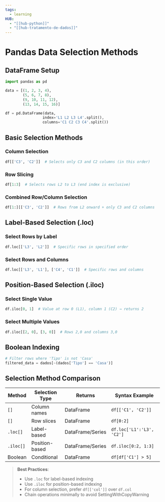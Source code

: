 ```yaml
---
tags:
  - learning
HUB:
  - "[[hub-python]]"
  - "[[hub-tratamento-de-dados]]"
---
```

# Pandas Data Selection Methods

## DataFrame Setup
```python
import pandas as pd

data = [(1, 2, 3, 4),
        (5, 6, 7, 8),
        (9, 10, 11, 12),
        (13, 14, 15, 16)]

df = pd.DataFrame(data, 
                 index='L1 L2 L3 L4'.split(), 
                 columns='C1 C2 C3 C4'.split())
```

## Basic Selection Methods

### Column Selection
```python
df[['C3', 'C2']]  # Selects only C3 and C2 columns (in this order)
```

### Row Slicing
```python
df[1:3]  # Selects rows L2 to L3 (end index is exclusive)
```

### Combined Row/Column Selection
```python
df[1:][['C3', 'C2']]  # Rows from L2 onward + only C3 and C2 columns
```

## Label-Based Selection (.loc)

### Select Rows by Label
```python
df.loc[['L3', 'L2']]  # Specific rows in specified order
```

### Select Rows and Columns
```python
df.loc[['L3', 'L1'], ['C4', 'C1']]  # Specific rows and columns
```

## Position-Based Selection (.iloc)

### Select Single Value
```python
df.iloc[0, 1]  # Value at row 0 (L1), column 1 (C2) → returns 2
```

### Select Multiple Values
```python
df.iloc[[2, 0], [3, 0]]  # Rows 2,0 and columns 3,0
```

## Boolean Indexing
```python
# Filter rows where 'Tipo' is not 'Casa'
filtered_data = dados[~(dados['Tipo'] == 'Casa')]
```

## Selection Method Comparison

| Method | Selection Type | Returns | Syntax Example |
|--------|----------------|---------|----------------|
| `[]` | Column names | DataFrame | `df[['C1', 'C2']]` |
| `[]` | Row slices | DataFrame | `df[0:2]` |
| `.loc[]` | Label-based | DataFrame/Series | `df.loc['L1':'L3', 'C2']` |
| `.iloc[]` | Position-based | DataFrame/Series | `df.iloc[0:2, 1:3]` |
| Boolean | Conditional | DataFrame | `df[df['C1'] > 5]` |

> **Best Practices**:
> - Use `.loc` for label-based indexing
> - Use `.iloc` for position-based indexing
> - For column selection, prefer `df[['col']]` over `df.col`
> - Chain operations minimally to avoid SettingWithCopyWarning
```
